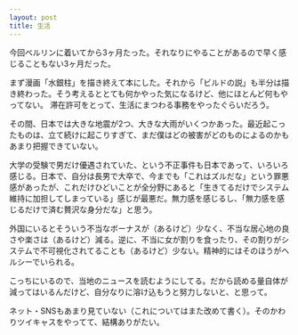 ```yaml
---
layout: post
title: 生活
---
```


今回ベルリンに着いてから3ヶ月たった。それなりにやることがあるので早く感じることもない3ヶ月だった。

まず漫画「水銀柱」を描き終えて本にした。それから「ビルドの説」も半分は描き終わった。そう考えるととても何かやった気になるけど、他にほとんど何もやってない。
滞在許可をとって、生活にまつわる事務をやったぐらいだろう。

その間、日本では大きな地震が2つ、大きな大雨がいくつかあった。最近起こったものは、立て続けに起こりすぎて、まだ僕はどの被害がどのものによるのかもあまり把握できていない。

大学の受験で男だけ優遇されていた、という不正事件も日本であって、いろいろ感じる。日本で、自分は長男で大卒で、今までも「これはズルだな」という罪悪感があったが、これだけひどいことが全分野にあると「生きてるだけでシステム維持に加担してしまっている」感じが最悪だ。無力感を感じるし、「無力感を感じるだけで済む贅沢な身分だな」と思う。

外国にいるとそういう不当なボーナスが（あるけど）少なく、不当な居心地の良さや楽さは（あるけど）減る。逆に、不当に女が割りを食ったり、その割りがシステムで不可視化されてることも（あるけど）少ない。精神的にはそのほうがヘルシーでいられる。

こっちにいるので、当地のニュースを読むようにしてる。だから読める量自体が減ってはいるんだけど、自分なりに溶け込もうと努力しないと、と思って。

ネット・SNSもあまり見ていない（これについてはまた改めて書く）。そのかわりツイキャスをやってて、結構ありがたい。
